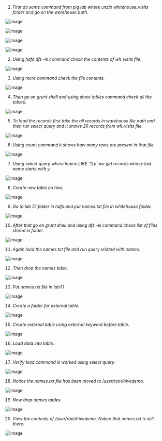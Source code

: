 1. *First do some command from pig lab where unzip whitehouse_visits folder and go on the warehouse path.*

![image](https://user-images.githubusercontent.com/63608018/89736062-70ba0980-da84-11ea-9156-dfa5796b07c0.png)

![image](https://user-images.githubusercontent.com/63608018/89736531-b3311580-da87-11ea-888b-15bf55431d2b.png)

![image](https://user-images.githubusercontent.com/63608018/89736545-ca700300-da87-11ea-847f-0aa24880be1a.png)

![image](https://user-images.githubusercontent.com/63608018/89736554-deb40000-da87-11ea-921f-22f3f55260b9.png)

2. *Using hdfs dfs -ls command check the contents of wh_visits file.*

![image](https://user-images.githubusercontent.com/63608018/89736520-9b599180-da87-11ea-9205-e9415808442e.png)

3. *Using more command check the file contents.*

![image](https://user-images.githubusercontent.com/63608018/89736502-71a06a80-da87-11ea-98ac-8a6ba5864920.png)

4. *Then go on grunt shell and using show tables command check all the tables.*

![image](https://user-images.githubusercontent.com/63608018/89736485-5cc3d700-da87-11ea-9ecd-5cc0cc3c1a72.png)

5. *To load the records first take the all records in warehouse file path and then run select query and it shows 20 records from wh_visits file.*

![image](https://user-images.githubusercontent.com/63608018/89736468-3d2cae80-da87-11ea-9b69-0d07c360eac6.png)

6. *Using count command it shows how many rows are present in that file.*

![image](https://user-images.githubusercontent.com/63608018/89736458-2423fd80-da87-11ea-8aab-9e1918f2a69d.png)

7. *Using select query where lname LIKE '%y' we get records whose last name starts with y.*

![image](https://user-images.githubusercontent.com/63608018/89736424-e32be900-da86-11ea-9485-869f5e002fe1.png)

8. *Create  new table on hive.*

![image](https://user-images.githubusercontent.com/63608018/89736402-c98aa180-da86-11ea-942d-db1fbfb27c3c.png)

9. *Go to lab 7.1 folder in hdfs and put names.txt file in whitehouse folder.*

![image](https://user-images.githubusercontent.com/63608018/89736384-afe95a00-da86-11ea-943a-cc50de9d3ddb.png)

10. *After that go on grunt shell and using dfs -ls command check list of files stored in folder.*

![image](https://user-images.githubusercontent.com/63608018/89736375-96e0a900-da86-11ea-80bf-c5b799bccdd3.png)

11. *Again load the names.txt file and run query related with names.*

![image](https://user-images.githubusercontent.com/63608018/89736335-4701e200-da86-11ea-9b33-3617ab1cf9fb.png)

12. *Then drop the names table.*

![image](https://user-images.githubusercontent.com/63608018/89736358-7284cc80-da86-11ea-9630-988bd0d75eb8.png)

13. *Put names.txt file in lab7.1*

![image](https://user-images.githubusercontent.com/63608018/89736312-246fc900-da86-11ea-81fb-55f27e7a05d3.png)

14. *Create a folder for external table.*

![image](https://user-images.githubusercontent.com/63608018/89736282-e2468780-da85-11ea-80d8-b484810e39c5.png)

15. *Create external table using external keyword before table.*

![image](https://user-images.githubusercontent.com/63608018/89736294-fb4f3880-da85-11ea-8331-7f95b341854f.png)

16. *Load data into table.*

![image](https://user-images.githubusercontent.com/63608018/89736247-9bf12880-da85-11ea-8d41-b7a3ee055128.png)

17. *Verify load command is worked using select query.*  

![image](https://user-images.githubusercontent.com/63608018/89736232-7ebc5a00-da85-11ea-8b01-2ac9beb98dba.png)

18. *Notice the names.txt file has been moved to /user/root/hivedemo.*

![image](https://user-images.githubusercontent.com/63608018/89736209-57fe2380-da85-11ea-89d7-4a96ffdef543.png)

19. *Now drop names tables.*

![image](https://user-images.githubusercontent.com/63608018/89736179-313fed00-da85-11ea-911d-2c8cf6411734.png)

20. *View the contents of /user/root/hivedemo. Notice that names.txt is still there.*

![image](https://user-images.githubusercontent.com/63608018/89736147-ef16ab80-da84-11ea-993d-ce0bd083ad86.png)






